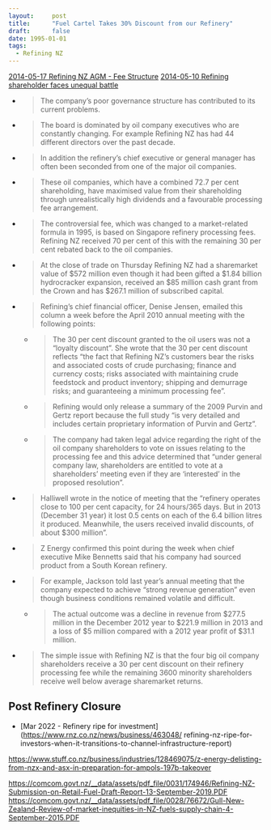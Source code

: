 ```yaml
---
layout:     post
title:      "Fuel Cartel Takes 30% Discount from our Refinery"
draft:      false
date: 1995-01-01
tags:
  - Refining NZ
---
```


[2014-05-17 Refining NZ AGM - Fee Structure](https://milfordasset.com/insights/briscoe-refining-nz-tale-two-agms)
[2014-05-10 Refining shareholder faces unequal battle](https://milfordasset.com/insights/refining-shareholder-faces-unequal-battle)

- > The company’s poor governance structure has contributed to its current problems. 
- > The board is dominated by oil company executives who are constantly changing. For example Refining NZ has had 44 different directors over the past decade. 
- > In addition the refinery’s chief executive or general manager has often been seconded from one of the major oil companies.
- > These oil companies, which have a combined 72.7 per cent shareholding, have maximised value from their shareholding through unrealistically high dividends and a favourable processing fee arrangement.
- > The controversial fee, which was changed to a market-related formula in 1995, is based on Singapore refinery processing fees. Refining NZ received 70 per cent of this with the remaining 30 per cent rebated back to the oil companies.
- > At the close of trade on Thursday Refining NZ had a sharemarket value of $572 million even though it had been gifted a $1.84 billion hydrocracker expansion, received an $85 million cash grant from the Crown and has $267.1 million of subscribed capital.
- > Refining’s chief financial officer, Denise Jensen, emailed this column a week before the April 2010 annual meeting with the following points:
  - > The 30 per cent discount granted to the oil users was not a “loyalty discount”. She wrote that the 30 per cent discount reflects “the fact that Refining NZ’s customers bear the risks and associated costs of crude purchasing; finance and currency costs; risks associated with maintaining crude feedstock and product inventory; shipping and demurrage risks; and guaranteeing a minimum processing fee”.
  - > Refining would only release a summary of the 2009 Purvin and Gertz report because the full study “is very detailed and includes certain proprietary information of Purvin and Gertz”.
  - > The company had taken legal advice regarding the right of the oil company shareholders to vote on issues relating to the processing fee and this advice determined that “under general company law, shareholders are entitled to vote at a shareholders’ meeting even if they are ‘interested’ in the proposed resolution”.
- > Halliwell wrote in the notice of meeting that the “refinery operates close to 100 per cent capacity, for 24 hours/365 days. But in 2013 (December 31 year) it lost 0.5 cents on each of the 6.4 billion litres it produced. Meanwhile, the users received invalid discounts, of about $300 million”.
- > Z Energy confirmed this point during the week when chief executive Mike Bennetts said that his company had sourced product from a South Korean refinery.
- > For example, Jackson told last year’s annual meeting that the company expected to achieve “strong revenue generation” even though business conditions remained volatile and difficult.
  - > The actual outcome was a decline in revenue from $277.5 million in the December 2012 year to $221.9 million in 2013 and a loss of $5 million compared with a 2012 year profit of $31.1 million.
- > The simple issue with Refining NZ is that the four big oil company shareholders receive a 30 per cent discount on their refinery processing fee while the remaining 3600 minority shareholders receive well below average sharemarket returns.

## Post Refinery Closure

- [Mar 2022 - Refinery ripe for investment](https://www.rnz.co.nz/news/business/463048/
refining-nz-ripe-for-investors-when-it-transitions-to-channel-infrastructure-report)


https://www.stuff.co.nz/business/industries/128469075/z-energy-delisting-from-nzx-and-asx-in-preparation-for-ampols-197b-takeover

https://comcom.govt.nz/__data/assets/pdf_file/0031/174946/Refining-NZ-Submission-on-Retail-Fuel-Draft-Report-13-September-2019.PDF
https://comcom.govt.nz/__data/assets/pdf_file/0028/76672/Gull-New-Zealand-Review-of-market-inequities-in-NZ-fuels-supply-chain-4-September-2015.PDF
